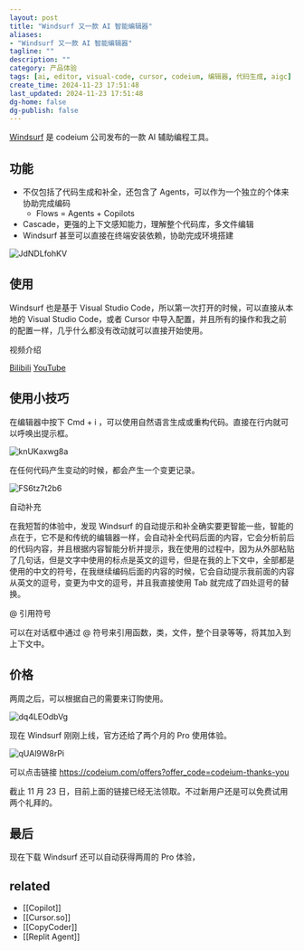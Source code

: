 ```yaml
---
layout: post
title: "Windsurf 又一款 AI 智能编辑器"
aliases:
- "Windsurf 又一款 AI 智能编辑器"
tagline: ""
description: ""
category: 产品体验
tags: [ai, editor, visual-code, cursor, codeium, 编辑器, 代码生成, aigc]
create_time: 2024-11-23 17:51:48
last_updated: 2024-11-23 17:51:48
dg-home: false
dg-publish: false
---
```


[Windsurf](https://codeium.com/windsurf) 是 codeium 公司发布的一款 AI 辅助编程工具。

## 功能

- 不仅包括了代码生成和补全，还包含了 Agents，可以作为一个独立的个体来协助完成编码
  - Flows = Agents + Copilots
- Cascade，更强的上下文感知能力，理解整个代码库，多文件编辑
- Windsurf 甚至可以直接在终端安装依赖，协助完成环境搭建

![JdNDLfohKV](https://pic.einverne.info/images/JdNDLfohKV.png)

## 使用

Windsurf 也是基于 Visual Studio Code，所以第一次打开的时候，可以直接从本地的 Visual Studio Code，或者 Cursor 中导入配置，并且所有的操作和我之前的配置一样，几乎什么都没有改动就可以直接开始使用。

视频介绍

[Bilibili](https://www.bilibili.com/video/BV1EfB2YeEdj/)  [YouTube](https://youtu.be/kteBXWS-orY)

## 使用小技巧

在编辑器中按下 Cmd + i ，可以使用自然语言生成或重构代码。直接在行内就可以呼唤出提示框。

![knUKaxwg8a](https://pic.einverne.info/images/knUKaxwg8a.png)

在任何代码产生变动的时候，都会产生一个变更记录。

![FS6tz7t2b6](https://pic.einverne.info/images/FS6tz7t2b6.png)

自动补充

在我短暂的体验中，发现 Windsurf 的自动提示和补全确实要更智能一些，智能的点在于，它不是和传统的编辑器一样，会自动补全代码后面的内容，它会分析前后的代码内容，并且根据内容智能分析并提示，我在使用的过程中，因为从外部粘贴了几句话，但是文字中使用的标点是英文的逗号，但是在我的上下文中，全部都是使用的中文的符号，在我继续编码后面的内容的时候，它会自动提示我前面的内容从英文的逗号，变更为中文的逗号，并且我直接使用 Tab 就完成了四处逗号的替换。

@ 引用符号

可以在对话框中通过 @ 符号来引用函数，类，文件，整个目录等等，将其加入到上下文中。

## 价格

两周之后，可以根据自己的需要来订购使用。

![dq4LEOdbVg](https://pic.einverne.info/images/dq4LEOdbVg.png)

现在 Windsurf 刚刚上线，官方还给了两个月的 Pro 使用体验。

![qUAl9W8rPi](https://pic.einverne.info/images/qUAl9W8rPi.png)

可以点击链接 <https://codeium.com/offers?offer_code=codeium-thanks-you>

截止 11 月 23 日，目前上面的链接已经无法领取。不过新用户还是可以免费试用两个礼拜的。

## 最后

现在下载 Windsurf 还可以自动获得两周的 Pro 体验，

## related

- [[Copilot]]
- [[Cursor.so]]
- [[CopyCoder]]
- [[Replit Agent]]